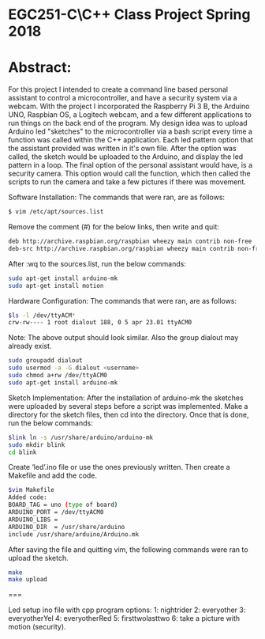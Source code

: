 # EGC251-C\C++ Class Project Spring 2018

# Abstract:
For this project I intended to create a command line based personal assistant to control a microcontroller, and have a security system via a webcam. With the project I incorporated the Raspberry Pi 3 B, the Arduino UNO, Raspbian OS, a Logitech webcam, and a few different applications to run things on the back end of the program. My design idea was to upload Arduino led "sketches" to the microcontroller via a bash script every time a function was called within the C++ application. Each led pattern option that the assistant provided was written in it's own file. After the option was called, the sketch would be uploaded to the Arduino, and display the led pattern in a loop. The final option of the personal assistant would have, is a security camera. This option would call the function, which then called the scripts to run the camera and take a few pictures if there was movement.

Software Installation:
The commands that were ran, are as follows:
```bash
$ vim /etc/apt/sources.list
```
Remove the comment (#) for the below links, then write and quit:
```bash
deb http://archive.raspbian.org/raspbian wheezy main contrib non-free
deb-src http://archive.raspbian.org/raspbian wheezy main contrib non-free
```
After :wq to the sources.list, run the below commands:
```bash
sudo apt-get install arduino-mk
sudo apt-get install motion
```
Hardware Configuration: 
The commands that were ran, are as follows:
```bash
$ls -l /dev/ttyACM*
crw-rw---- 1 root dialout 188, 0 5 apr 23.01 ttyACM0 
```
Note: The above output should look similar. Also the group dialout may already exist. 
```bash
sudo groupadd dialout 				       
sudo usermod -a -G dialout <username> 
sudo chmod a+rw /dev/ttyACM0
sudo apt-get install arduino-mk
```
Sketch Implementation:
After the installation of arduino-mk the sketches were uploaded by several steps before a script was implemented. Make a directory for the sketch files, then cd into the directory. Once that is done, run the below commands:
```bash
$link ln -s /usr/share/arduino/arduino-mk
sudo mkdir blink
cd blink
```
Create ‘led’.ino file or use the ones previously written. Then create a Makefile and add the code.
```bash
$vim Makefile
Added code:
BOARD_TAG = uno (type of board)
ARDUINO_PORT = /dev/ttyACM0
ARDUINO_LIBS = 
ARDUINO_DIR  = /usr/share/arduino
include /usr/share/arduino/Arduino.mk
```
After saving the file and quitting vim, the following commands were ran to upload the sketch.
```bash
make
make upload
```

===

Led setup ino file with cpp program options:
1: nightrider
2: everyother
3: everyotherYel
4: everyotherRed
5: firsttwolasttwo
6: take a picture with motion (security).
